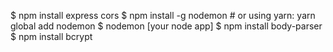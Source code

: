 $ npm install express cors
$ npm install -g nodemon # or using yarn: yarn global add nodemon
$ nodemon [your node app]
$ npm install body-parser
$ npm install bcrypt
